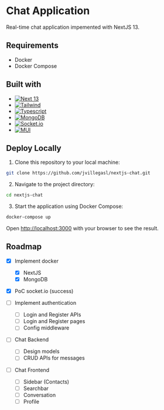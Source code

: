 # Chat Application

Real-time chat application impemented with NextJS 13.

## Requirements

-   Docker
-   Docker Compose

## Built with

-   [![Next 13][Next.js]][Next-url]
-   [![Tailwind][Tailwind]][Tailwind-url]
-   [![Typescript][Typescript]][Typescript-url]
-   [![MongoDB][MongoDB]][MongoDB-url]
-   [![Socket.io][Socket.io]][Socket.io-url]
-   [![MUI][MUI]][MUI-url]

## Deploy Locally

1. Clone this repository to your local machine:

```bash
git clone https://github.com/jvillegasl/nextjs-chat.git
```

2. Navigate to the project directory:

```bash
cd nextjs-chat
```

3. Start the application using Docker Compose:

```bash
docker-compose up
```

Open [http://localhost:3000](http://localhost:3000) with your browser to see the result.

## Roadmap

-   [x] Implement docker
    -   [x] NextJS
    -   [x] MongoDB
-   [x] PoC socket.io (success)
-   [ ] Implement authentication
    -   [ ] Login and Register APIs
    -   [ ] Login and Register pages
    -   [ ] Config middleware
-   [ ] Chat Backend

    -   [ ] Design models
    -   [ ] CRUD APIs for messages

-   [ ] Chat Frontend
    -   [ ] Sidebar (Contacts)
    -   [ ] Searchbar
    -   [ ] Conversation
    -   [ ] Profile

<!-- MARKDOWN LINKS & IMAGES -->

[Next.js]: https://img.shields.io/badge/next.js%2013-000000?style=for-the-badge&logo=nextdotjs&logoColor=white
[Next-url]: https://nextjs.org/

<!--  -->

[Tailwind]: https://img.shields.io/badge/Tailwind_CSS-38B2AC?style=for-the-badge&logo=tailwind-css&logoColor=white
[Tailwind-url]: https://tailwindcss.com/

<!--  -->

[Typescript]: https://img.shields.io/badge/TypeScript-007ACC?style=for-the-badge&logo=typescript&logoColor=white
[Typescript-url]: https://www.typescriptlang.org/

<!--  -->

[MongoDB]: https://img.shields.io/badge/MongoDB-4EA94B?style=for-the-badge&logo=mongodb&logoColor=white
[MongoDB-url]: https://www.mongodb.com/es

<!--  -->

[Socket.io]: https://img.shields.io/badge/Socket.io-black?style=for-the-badge&logo=socket.io&badgeColor=010101
[Socket.io-url]: https://socket.io/

<!--  -->

[MUI]: https://img.shields.io/badge/Material--UI-0081CB?style=for-the-badge&logo=mui&logoColor=white
[MUI-url]: https://mui.com/
